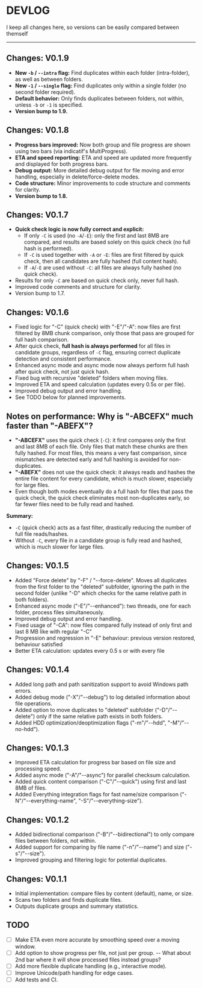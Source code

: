 # DEVLOG
I keep all changes here, so versions can be easily compared between themself

---

## Changes: V0.1.9
- **New `-b` / `--intra` flag:** Find duplicates within each folder (intra-folder), as well as between folders.
- **New `-1` / `--single` flag:** Find duplicates only within a single folder (no second folder required).
- **Default behavior:** Only finds duplicates between folders, not within, unless `-b` or `-1` is specified.
- **Version bump to 1.9.**

## Changes: V0.1.8
- **Progress bars improved:** Now both group and file progress are shown using two bars (via indicatif's MultiProgress).
- **ETA and speed reporting:** ETA and speed are updated more frequently and displayed for both progress bars.
- **Debug output:** More detailed debug output for file moving and error handling, especially in delete/force-delete modes.
- **Code structure:** Minor improvements to code structure and comments for clarity.
- **Version bump to 1.8.**

## Changes: V0.1.7
- **Quick check logic is now fully correct and explicit:**
  - If only `-C` is used (no `-A`/`-E`): only the first and last 8MB are compared, and results are based solely on this quick check (no full hash is performed).
  - If `-C` is used together with `-A` or `-E`: files are first filtered by quick check, then all candidates are fully hashed (full content hash).
  - If `-A`/`-E` are used without `-C`: all files are always fully hashed (no quick check).
- Results for only `-C` are based on quick check only, never full hash.
- Improved code comments and structure for clarity.
- Version bump to 1.7.

## Changes: V0.1.6
- Fixed logic for "-C" (quick check) with "-E"/"-A": now files are first filtered by 8MB chunk comparison, only those that pass are grouped for full hash comparison.
- After quick check, **full hash is always performed** for all files in candidate groups, regardless of `-C` flag, ensuring correct duplicate detection and consistent performance.
- Enhanced async mode and async mode now always perform full hash after quick check, not just quick hash.
- Fixed bug with recursive "deleted" folders when moving files.
- Improved ETA and speed calculation (updates every 0.5s or per file).
- Improved debug output and error handling.
- See TODO below for planned improvements.

## Notes on performance: Why is "-ABCEFX" much faster than "-ABEFX"?

- **"-ABCEFX"** uses the quick check (`-C`): it first compares only the first and last 8MB of each file. Only files that match these chunks are then fully hashed. For most files, this means a very fast comparison, since mismatches are detected early and full hashing is avoided for non-duplicates.
- **"-ABEFX"** does not use the quick check: it always reads and hashes the entire file content for every candidate, which is much slower, especially for large files.
- Even though both modes eventually do a full hash for files that pass the quick check, the quick check eliminates most non-duplicates early, so far fewer files need to be fully read and hashed.

**Summary:**  
- `-C` (quick check) acts as a fast filter, drastically reducing the number of full file reads/hashes.
- Without `-C`, every file in a candidate group is fully read and hashed, which is much slower for large files.

## Changes: V0.1.5
- Added "Force delete" by "-F" / "--force-delete". Moves all duplicates from the first folder to the "deleted" subfolder, ignoring the path in the second folder (unlike "-D" which checks for the same relative path in both folders).
- Enhanced async mode ("-E"/"--enhanced"): two threads, one for each folder, process files simultaneously.
- Improved debug output and error handling.
- Fixed usage of "-CA": now files compared fully instead of only first and last 8 MB like with regular "-C"
- Progression and regression in "-E" behaviour: previous version restored, behaviour satisfied
- Better ETA calculation: updates every 0.5 s or with every file

## Changes: V0.1.4
- Added long path and path sanitization support to avoid Windows path errors.
- Added debug mode ("-X"/"--debug") to log detailed information about file operations.
- Added option to move duplicates to "deleted" subfolder ("-D"/"--delete") only if the same relative path exists in both folders.
- Added HDD optimization/deoptimization flags ("-m"/"--hdd", "-M"/"--no-hdd").

## Changes: V0.1.3
- Improved ETA calculation for progress bar based on file size and processing speed.
- Added async mode ("-A"/"--async") for parallel checksum calculation.
- Added quick content comparison ("-C"/"--quick") using first and last 8MB of files.
- Added Everything integration flags for fast name/size comparison ("-N"/"--everything-name", "-S"/"--everything-size").

## Changes: V0.1.2
- Added bidirectional comparison ("-B"/"--bidirectional") to only compare files between folders, not within.
- Added support for comparing by file name ("-n"/"--name") and size ("-s"/"--size").
- Improved grouping and filtering logic for potential duplicates.

## Changes: V0.1.1
- Initial implementation: compare files by content (default), name, or size.
- Scans two folders and finds duplicate files.
- Outputs duplicate groups and summary statistics.

## TODO
- [ ] Make ETA even more accurate by smoothing speed over a moving window.
- [ ] Add option to show progress per file, not just per group. -- What about 2nd bar where it will show processed files instead groups?
- [ ] Add more flexible duplicate handling (e.g., interactive mode).
- [ ] Improve Unicode/path handling for edge cases.
- [ ] Add tests and CI.
